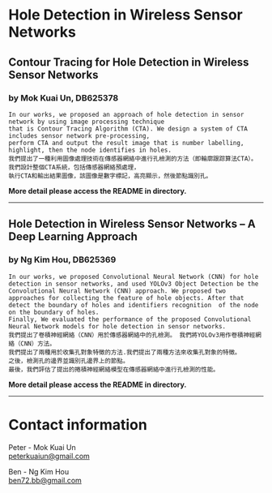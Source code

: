 # Hole Detection in Wireless Sensor Networks
## Contour Tracing for Hole Detection in Wireless Sensor Networks   
### by Mok Kuai Un, DB625378

    In our works, we proposed an approach of hole detection in sensor network by using image processing technique  
    that is Contour Tracing Algorithm (CTA). We design a system of CTA includes sensor network pre-processing,  
    perform CTA and output the result image that is number labelling, highlight, then the node identifies in holes.  
    我們提出了一種利用圖像處理技術在傳感器網絡中進行孔檢測的方法（即輪廓跟踪算法CTA）。 我們設計整個CTA系統，包括傳感器網絡預處理，  
    執行CTA和輸出結果圖像，該圖像是數字標記，高亮顯示，然後節點識別孔。

**More detail please access the README in directory.**

---

## Hole Detection in Wireless Sensor Networks – A Deep Learning Approach  
### by Ng Kim Hou, DB625369
    In our works, we proposed Convolutional Neural Network (CNN) for hole detection in sensor networks, and used YOLOv3 Object Detection be the Convolutional Neural Network (CNN) approach. We proposed two approaches for collecting the feature of hole objects. After that detect the boundary of holes and identifiers recognition  of the node on the boundary of holes.
    Finally, We evaluated the performance of the proposed Convolutional Neural Network models for hole detection in sensor networks.
    我們提出了卷積神經網絡（CNN）用於傳感器網絡中的孔檢測。 我們將YOLOv3用作卷積神經網絡（CNN）方法。
    我們提出了兩種用於收集孔對象特徵的方法.我們提出了兩種方法來收集孔對象的特徵。 
    之後，檢測孔的邊界並識別孔邊界上的節點。
    最後，我們評估了提出的捲積神經網絡模型在傳感器網絡中進行孔檢測的性能。
**More detail please access the README in directory.**

---
# Contact information
Peter - Mok Kuai Un  
peterkuaiun@gmail.com  

Ben - Ng Kim Hou  
ben72.bb@gmail.com
